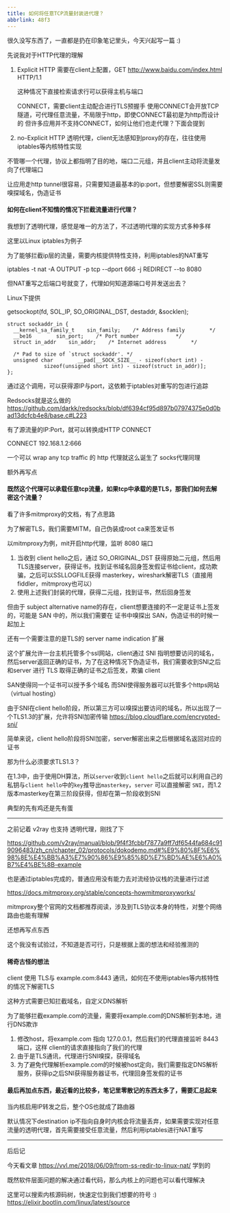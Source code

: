 ```yaml
---
title: 如何将任意TCP流量封装进代理？
abbrlink: 48f3
---
```


很久没写东西了，一直都是扔在印象笔记里头，今天兴起写一篇 :)

先说我对于HTTP代理的理解

1. Explicit HTTP
    需要在client上配置，GET http://www.baidu.com/index.html HTTP/1.1
    
    这种情况下直接检索请求行可以获得主机与端口

    CONNECT，需要client主动配合进行TLS预握手
使用CONNECT会开放TCP隧道，可代理任意流量，不局限于http，即使CONNECT最初是为http而设计的
    但许多应用并不支持CONNECT，如何让他们也走代理？下面会提到

1. no-Explicit HTTP
    透明代理，client无法感知到proxy的存在，往往使用iptables等内核特性实现

<!--more-->

不管哪一个代理，协议上都指明了目的地，端口二元组，并且client主动将流量发向了代理端口

让应用走http tunnel很容易，只需要知道最基本的ip:port，但想要解密SSL则需要嗅探域名，伪造证书

#### 如何在client不知情的情况下拦截流量进行代理？

我想到了透明代理，感觉是唯一的方法了，不过透明代理的实现方式多种多样

这里以Linux iptables为例子

为了能够拦截ip层的流量，需要内核提供特性支持，利用iptables的NAT重写

iptables -t nat -A OUTPUT -p tcp --dport 666 -j REDIRECT --to 8080

但NAT重写之后端口号就变了，代理如何知道源端口号并发送出去？

Linux下提供

getsockopt(fd, SOL_IP, SO_ORIGINAL_DST, destaddr, &socklen);

```
struct sockaddr_in {
  __kernel_sa_family_t    sin_family;    /* Address family        */
  __be16        sin_port;    /* Port number            */
  struct in_addr    sin_addr;    /* Internet address        */

  /* Pad to size of `struct sockaddr'. */
  unsigned char        __pad[__SOCK_SIZE__ - sizeof(short int) -
            sizeof(unsigned short int) - sizeof(struct in_addr)];
};
```

通过这个调用，可以获得源IP与port，这依赖于iptables对重写的包进行追踪

Redsocks就是这么做的
https://github.com/darkk/redsocks/blob/df6394cf95d897b07974375e0d0bad13dcfcb4e8/base.c#L223

有了源流量的IP:Port，就可以转换成HTTP CONNECT

CONNECT 192.168.1.2:666

一个可以 wrap any tcp traffic 的 http 代理就这么诞生了
socks代理同理

额外再写点

#### 既然这个代理可以承载任意tcp流量，如果tcp中承载的是TLS，那我们如何去解密这个流量？

看了许多mitmproxy的文档，有了点思路

为了解密TLS，我们需要MITM，自己伪装成root ca来签发证书

以mitmproxy为例，mit开启http代理，监听 8080 端口

1. 当收到 client hello之后，通过 SO_ORIGINAL_DST 获得原始二元组，然后用TLS连接server，获得证书，找到证书域名回身签发假证书给client，成功欺骗，之后可以SSLLOGFILE获得 masterkey，wireshark解密TLS（直接用fiddler，mitmproxy也可以）
2. 使用上述我们封装的代理，获得二元组，找到证书，然后回身签发

但由于 subject alternative name的存在，client想要连接的不一定是证书上签发的，可能是 SAN 中的，所以我们需要在 证书中嗅探出 SAN，伪造证书的时候一起加上

还有一个需要注意的是TLS的 server name indication 扩展

这个扩展允许一台主机托管多个ssl网站，client通过 SNI 指明想要访问的域名，然后server返回正确的证书，为了在这种情况下伪造证书，我们需要收到SNI之后和server 进行 TLS
取得正确的证书之后签发，欺骗 client

SAN使得同一个证书可以授予多个域名
而SNI使得服务器可以托管多个https网站（virtual hosting）

由于SNI在client hello阶段，所以第三方可以嗅探出要访问的域名，所以出现了一个TLS1.3的扩展，允许将SNI加密传输
https://blog.cloudflare.com/encrypted-sni/

简单来说，client hello阶段将SNI加密，server解密出来之后根据域名返回对应的证书

那为什么必须要求TLS1.3？

在1.3中，由于使用DH算法，所以`server`收到`client hello`之后就可以利用自己的私钥与`client hello`中的`key`推导出`masterkey`，`server` 可以直接解密 `SNI`，而1.2版本masterkey在第三阶段获得，但却在第一阶段收到SNI

典型的先有鸡还是先有蛋

---------------------------------------------------------------------------------------

之前记着 v2ray 也支持 透明代理，刚找了下

https://github.com/v2ray/manual/blob/9f4f3fcbbf7877a9ff7df6544fa684c919096483/zh_cn/chapter_02/protocols/dokodemo.md#%E9%80%8F%E6%98%8E%E4%BB%A3%E7%90%86%E9%85%8D%E7%BD%AE%E6%A0%B7%E4%BE%8B-example

也是通过iptables完成的，普通应用没有能力去对流经协议栈的流量进行过滤

https://docs.mitmproxy.org/stable/concepts-howmitmproxyworks/

mitmproxy整个官网的文档都推荐阅读，涉及到TLS协议本身的特性，对整个网络路由也能有理解

还想再写点东西

这个我没有试验过，不知道是否可行，只是根据上面的想法和经验推测的

#### 稀奇古怪的想法

client 使用 TLS与 example.com:8443 通讯，如何在不使用iptables等内核特性的情况下解密TLS

这种方式需要已知拦截域名，自定义DNS解析

为了能够拦截example.com的流量，需要将example.com的DNS解析到本地，进行DNS欺诈

1. 修改host，将example.com 指向 127.0.0.1，然后我们的代理直接监听 8443 端口，这样 client的请求直接指向了我们的代理
2. 由于是TLS通讯，代理进行SNI嗅探，获得域名
3. 为了避免代理解析example.com的时候被host定向，我们需要指定DNS解析服务，获得ip之后SNI获得服务器证书，代理回身签发假的证书

#### 最后再加点东西，最近看的比较多，笔记里零散记的东西太多了，需要汇总起来

当内核启用IP转发之后，整个OS也就成了路由器

默认情况下destination ip不指向自身时内核会将流量丢弃，如果需要实现对任意流量的透明代理，首先需要接受任意流量，然后利用iptables进行NAT重写

----------------------------------------------------------------------------------------------------
后后记

今天看文章 https://vvl.me/2018/06/09/from-ss-redir-to-linux-nat/ 学到的

既然软件层面问题的解决通过看代码，那么内核上的问题也可以看代理解决

这里可以搜索内核源码树，快速定位到我们想要的符号 :)
https://elixir.bootlin.com/linux/latest/source